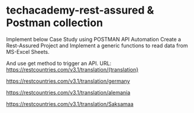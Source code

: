 # techacademy-rest-assured & Postman collection

Implement below Case Study using POSTMAN API Automation
Create a Rest-Assured Project and Implement a generic functions to read data from MS-Excel Sheets.

And use get method to trigger an API. URL: https://restcountries.com/v3.1/translation/{translation}

https://restcountries.com/v3.1/translation/germany

https://restcountries.com/v3.1/translation/alemania

https://restcountries.com/v3.1/translation/Saksamaa